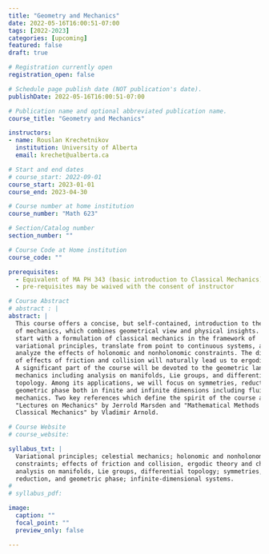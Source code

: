 ```yaml
---
title: "Geometry and Mechanics"
date: 2022-05-16T16:00:51-07:00
tags: [2022-2023]
categories: [upcoming]
featured: false
draft: true

# Registration currently open
registration_open: false

# Schedule page publish date (NOT publication's date).
publishDate: 2022-05-16T16:00:51-07:00

# Publication name and optional abbreviated publication name.
course_title: "Geometry and Mechanics"

instructors:
- name: Rouslan Krechetnikov
  institution: University of Alberta
  email: krechet@ualberta.ca

# Start and end dates
# course_start: 2022-09-01
course_start: 2023-01-01
course_end: 2023-04-30

# Course number at home institution
course_number: "Math 623"

# Section/Catalog number
section_number: ""

# Course Code at Home institution
course_code: ""

prerequisites:
  - Equivalent of MA PH 343 (basic introduction to Classical Mechanics)
  - pre-requisites may be waived with the consent of instructor

# Course Abstract
# abstract : |
abstract: |
  This course offers a concise, but self-contained, introduction to the subject
  of mechanics, which combines geometrical view and physical insights. We will
  start with a formulation of classical mechanics in the framework of
  variational principles, translate from point to continuous systems, and
  analyze the effects of holonomic and nonholonomic constraints. The discussion
  of effects of friction and collision will naturally lead us to ergodic theory.
  A significant part of the course will be devoted to the geometric language of
  mechanics including analysis on manifolds, Lie groups, and differential
  topology. Among its applications, we will focus on symmetries, reduction, and
  geometric phase both in finite and infinite dimensions including fluid
  mechanics. Two key references which define the spirit of the course are
  "Lectures on Mechanics" by Jerrold Marsden and "Mathematical Methods of
  Classical Mechanics" by Vladimir Arnold.

# Course Website
# course_website: 

syllabus_txt: |
  Variational principles; celestial mechanics; holonomic and nonholonomic
  constraints; effects of friction and collision, ergodic theory and chaos;
  analysis on manifolds, Lie groups, differential topology; symmetries,
  reduction, and geometric phase; infinite-dimensional systems.
#
# syllabus_pdf:

image:
  caption: ""
  focal_point: ""
  preview_only: false

---
```

